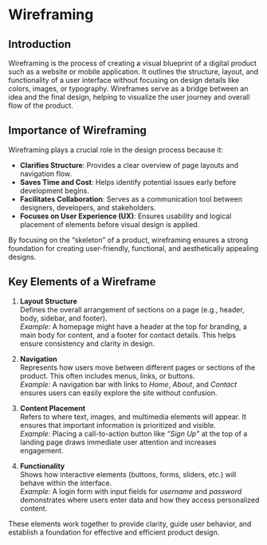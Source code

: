 # Wireframing

## Introduction
Wireframing is the process of creating a visual blueprint of a digital product such as a website or mobile application. It outlines the structure, layout, and functionality of a user interface without focusing on design details like colors, images, or typography. Wireframes serve as a bridge between an idea and the final design, helping to visualize the user journey and overall flow of the product.

## Importance of Wireframing
Wireframing plays a crucial role in the design process because it:

- **Clarifies Structure**: Provides a clear overview of page layouts and navigation flow.  
- **Saves Time and Cost**: Helps identify potential issues early before development begins.  
- **Facilitates Collaboration**: Serves as a communication tool between designers, developers, and stakeholders.  
- **Focuses on User Experience (UX)**: Ensures usability and logical placement of elements before visual design is applied.  

By focusing on the “skeleton” of a product, wireframing ensures a strong foundation for creating user-friendly, functional, and aesthetically appealing designs.


## Key Elements of a Wireframe

1. **Layout Structure**  
   Defines the overall arrangement of sections on a page (e.g., header, body, sidebar, and footer).  
   *Example:* A homepage might have a header at the top for branding, a main body for content, and a footer for contact details. This helps ensure consistency and clarity in design.  

2. **Navigation**  
   Represents how users move between different pages or sections of the product. This often includes menus, links, or buttons.  
   *Example:* A navigation bar with links to *Home*, *About*, and *Contact* ensures users can easily explore the site without confusion.  

3. **Content Placement**  
   Refers to where text, images, and multimedia elements will appear. It ensures that important information is prioritized and visible.  
   *Example:* Placing a call-to-action button like *“Sign Up”* at the top of a landing page draws immediate user attention and increases engagement.  

4. **Functionality**  
   Shows how interactive elements (buttons, forms, sliders, etc.) will behave within the interface.  
   *Example:* A login form with input fields for *username* and *password* demonstrates where users enter data and how they access personalized content.  

These elements work together to provide clarity, guide user behavior, and establish a foundation for effective and efficient product design.